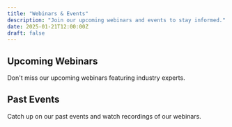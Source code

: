 ```yaml
---
title: "Webinars & Events"
description: "Join our upcoming webinars and events to stay informed."
date: 2025-01-21T12:00:00Z
draft: false
---
```


## Upcoming Webinars

Don't miss our upcoming webinars featuring industry experts.

## Past Events

Catch up on our past events and watch recordings of our webinars.
